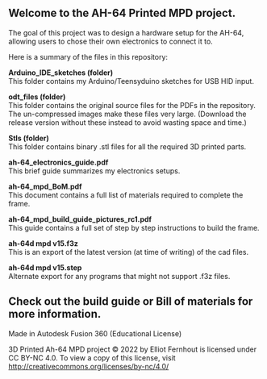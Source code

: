 Welcome to the AH-64 Printed MPD project.
-
The goal of this project was to design a hardware setup for the AH-64, allowing users to chose their own electronics to connect it to.

Here is a summary of the files in this repository:

**Arduino_IDE_sketches (folder)**  
This folder contains my Arduino/Teensyduino sketches for USB HID input.

**odt_files (folder)**  
This folder contains the original source files for the PDFs in the repository.
The un-compressed images make these files very large.
(Download the release version without these instead to avoid wasting space and time.)

**Stls (folder)**  
This folder contains binary .stl files for all the required 3D printed parts.

**ah-64_electronics_guide.pdf**  
This brief guide summarizes my electronics setups.

**ah-64_mpd_BoM.pdf**  
This document contains a full list of materials required to complete the frame.

**ah-64_mpd_build_guide_pictures_rc1.pdf**  
This guide contains a full set of step by step instructions to build the frame.

**ah-64d mpd v15.f3z**  
This is an export of the latest version (at time of writing) of the cad files.

**ah-64d mpd v15.step**  
Alternate export for any programs that might not support .f3z files.

Check out the build guide or Bill of materials for more information.
-
Made in Autodesk Fusion 360 (Educational License)

3D Printed Ah-64 MPD project © 2022 by Elliot Fernhout is licensed under CC BY-NC 4.0. To view a copy of this license, visit http://creativecommons.org/licenses/by-nc/4.0/
